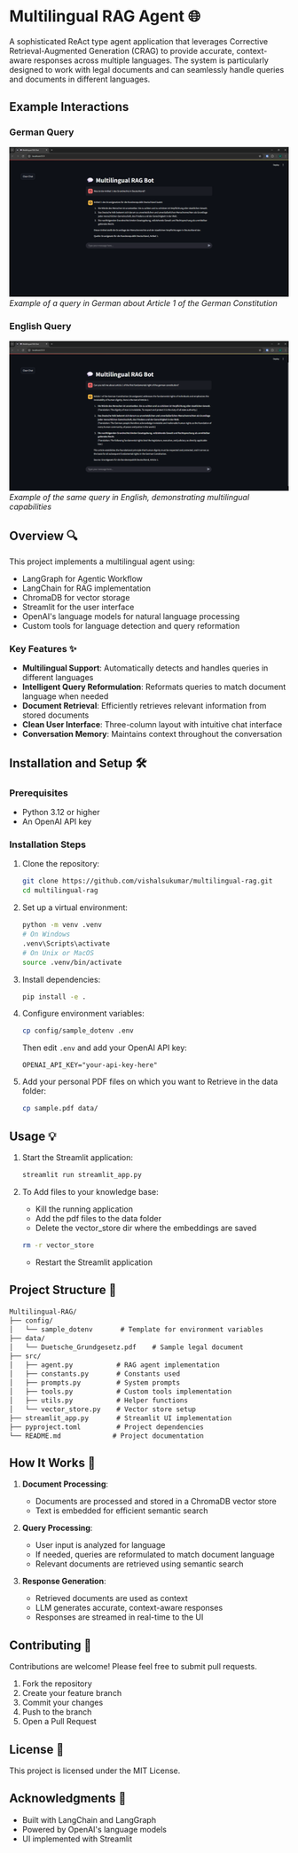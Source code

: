 # Multilingual RAG Agent 🌐

A sophisticated ReAct type agent application that leverages Corrective Retrieval-Augmented Generation (CRAG) to provide accurate, context-aware responses across multiple languages. The system is particularly designed to work with legal documents and can seamlessly handle queries and documents in different languages.

## Example Interactions

### German Query
![German Query Example](docs/images/german_query.png)
*Example of a query in German about Article 1 of the German Constitution*

### English Query
![English Query Example](docs/images/english_query.png)
*Example of the same query in English, demonstrating multilingual capabilities*

## Overview 🔍

This project implements a multilingual agent using:
- LangGraph for Agentic Workflow
- LangChain for RAG implementation
- ChromaDB for vector storage
- Streamlit for the user interface
- OpenAI's language models for natural language processing
- Custom tools for language detection and query reformation

### Key Features ✨

- **Multilingual Support**: Automatically detects and handles queries in different languages
- **Intelligent Query Reformulation**: Reformats queries to match document language when needed
- **Document Retrieval**: Efficiently retrieves relevant information from stored documents
- **Clean User Interface**: Three-column layout with intuitive chat interface
- **Conversation Memory**: Maintains context throughout the conversation

## Installation and Setup 🛠️

### Prerequisites

- Python 3.12 or higher
- An OpenAI API key

### Installation Steps

1. Clone the repository:
   ```bash
   git clone https://github.com/vishalsukumar/multilingual-rag.git
   cd multilingual-rag
   ```

2. Set up a virtual environment:
   ```bash
   python -m venv .venv
   # On Windows
   .venv\Scripts\activate
   # On Unix or MacOS
   source .venv/bin/activate
   ```

3. Install dependencies:
   ```bash
   pip install -e .
   ```

4. Configure environment variables:
   ```bash
   cp config/sample_dotenv .env
   ```
   Then edit `.env` and add your OpenAI API key:
   ```
   OPENAI_API_KEY="your-api-key-here"
   ```

5. Add your personal PDF files on which you want to Retrieve in the data folder:
   ```bash
   cp sample.pdf data/
   ```

## Usage 💡

1. Start the Streamlit application:
   ```bash
   streamlit run streamlit_app.py
   ```

2. To Add files to your knowledge base:
   - Kill the running application
   - Add the pdf files to the data folder
   - Delete the vector_store dir where the embeddings are saved
   ```bash
   rm -r vector_store
   ```
   - Restart the Streamlit application

## Project Structure 📁

```
Multilingual-RAG/
├── config/
│   └── sample_dotenv       # Template for environment variables
├── data/
│   └── Duetsche_Grundgesetz.pdf    # Sample legal document
├── src/
│   ├── agent.py           # RAG agent implementation
│   ├── constants.py       # Constants used
│   ├── prompts.py         # System prompts
│   ├── tools.py           # Custom tools implementation
│   ├── utils.py           # Helper functions
│   └── vector_store.py    # Vector store setup
├── streamlit_app.py       # Streamlit UI implementation
├── pyproject.toml         # Project dependencies
└── README.md             # Project documentation
```

## How It Works 🔄

1. **Document Processing**:
   - Documents are processed and stored in a ChromaDB vector store
   - Text is embedded for efficient semantic search

2. **Query Processing**:
   - User input is analyzed for language
   - If needed, queries are reformulated to match document language
   - Relevant documents are retrieved using semantic search

3. **Response Generation**:
   - Retrieved documents are used as context
   - LLM generates accurate, context-aware responses
   - Responses are streamed in real-time to the UI

## Contributing 🤝

Contributions are welcome! Please feel free to submit pull requests.

1. Fork the repository
2. Create your feature branch 
3. Commit your changes 
4. Push to the branch 
5. Open a Pull Request

## License 📄

This project is licensed under the MIT License.

## Acknowledgments 🙏

- Built with LangChain and LangGraph
- Powered by OpenAI's language models
- UI implemented with Streamlit